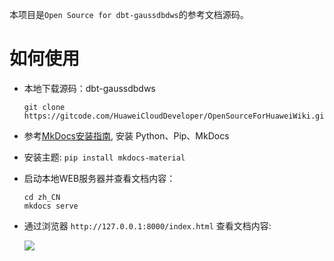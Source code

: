 
本项目是`Open Source for dbt-gaussdbdws`的参考文档源码。

# 如何使用

* 本地下载源码：dbt-gaussdbdws

  ```
  git clone https://gitcode.com/HuaweiCloudDeveloper/OpenSourceForHuaweiWiki.git
  ```

* 参考[MkDocs安装指南](https://www.mkdocs.org/#installation), 安装 Python、Pip、MkDocs
* 安装主题: `pip install mkdocs-material`

* 启动本地WEB服务器并查看文档内容：

  ```
  cd zh_CN
  mkdocs serve
  ```

* 通过浏览器 `http://127.0.0.1:8000/index.html` 查看文档内容:

  ![](zh_CN/docs/assets/wiki-home.png)
